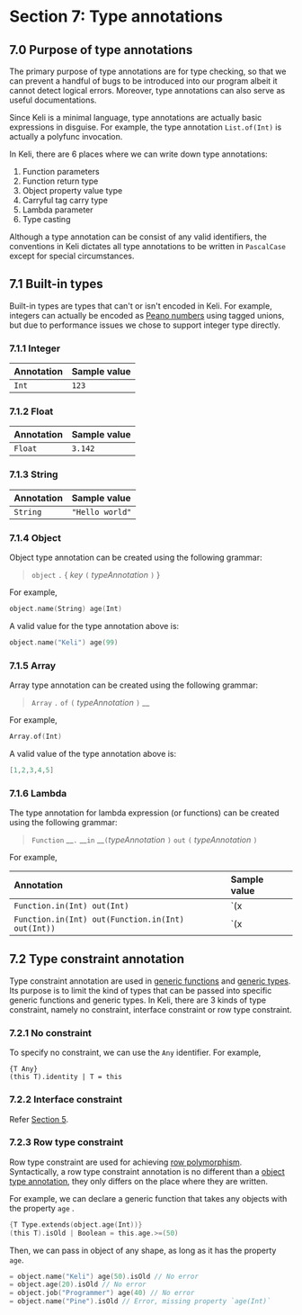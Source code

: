 # Section 7: Type annotations

## 7.0 Purpose of type annotations

The primary purpose of type annotations are for type checking, so that we can prevent a handful of bugs to be introduced into our program albeit it cannot detect logical errors. Moreover, type annotations can also serve as useful documentations.

Since Keli is a minimal language, type annotations are actually basic expressions in disguise. For example, the type annotation `List.of(Int)` is actually a polyfunc invocation.

In Keli, there are 6 places where we can write down type annotations:

1. Function parameters
2. Function return type
3. Object property value type
4. Carryful tag carry type
5. Lambda parameter
6. Type casting

Although a type annotation can be consist of any valid identifiers, the conventions in Keli dictates all type annotations to be written in `PascalCase` except for special circumstances.

## 7.1 Built-in types

Built-in types are types that can't or isn't encoded in Keli. For example, integers can actually be encoded as [Peano numbers](https://wiki.haskell.org/Peano_numbers) using tagged unions, but due to performance issues we chose to support integer type directly.  

### 7.1.1 Integer

| Annotation | Sample value |
| :--- | :--- |
| `Int` | `123` |

### 7.1.2 Float

| Annotation | Sample value |
| :--- | :--- |
| `Float` | `3.142` |

### 7.1.3 String

| Annotation | Sample value |
| :--- | :--- |
| `String` | `"Hello world"` |

### 7.1.4 Object

Object type annotation can be created using the following grammar:

> `object` `.` { _key_ `(` _typeAnnotation_ `)` }

For example,

```c
object.name(String) age(Int)
```

A valid value for the type annotation above is:

```c
object.name("Keli") age(99)
```

### 7.1.5 Array

Array type annotation can be created using the following grammar:

> `Array` `.` `of` `(` _typeAnnotation_ `)` __

For example,

```c
Array.of(Int)
```

A valid value of the type annotation above is:

```c
[1,2,3,4,5]
```



### 7.1.6 Lambda

The type annotation for lambda expression \(or functions\) can be created using the following grammar:

> `Function` __`.` __`in` __`(`_typeAnnotation_ `)` `out` `(` _typeAnnotation_ `)`

For example,

| Annotation | Sample value |
| :--- | :--- |
| `Function.in(Int) out(Int)` | `(x | x.square)` |
| `Function.in(Int) out(Function.in(Int) out(Int))` | `(x | y | x.+(y))` |

## 7.2 Type constraint annotation

Type constraint annotation are used in [generic functions](section-5-declarations.md#5-2-4-generic-functions) and [generic types](section-5-declarations.md#5-5-type-constructor-declarations). Its purpose is to limit the kind of types that can be passed into specific generic functions and generic types. In Keli, there are 3 kinds of type constraint, namely no constraint, interface constraint or row type constraint.

### 7.2.1 No constraint

To specify no constraint, we can use the `Any` identifier. For example,

```text
{T Any}
(this T).identity | T = this
```

### 7.2.2 Interface constraint

Refer [Section 5](section-5-declarations.md#5-6-interface-declarations).

### 7.2.3 Row type constraint

Row type constraint are used for achieving [row polymorphism](https://en.wikipedia.org/wiki/Row_polymorphism). Syntactically, a row type constraint annotation is no different than a [object type annotation](section-7-built-in-types.md#7-1-4-object), they only differs on the place where they are written. 

For example, we can declare a generic function that takes any objects with the property `age` .

```c
{T Type.extends(object.age(Int))}
(this T).isOld | Boolean = this.age.>=(50)
```

Then, we can pass in object of any shape, as long as it has the property `age`.

```c
= object.name("Keli") age(50).isOld // No error
= object.age(20).isOld // No error
= object.job("Programmer") age(40) // No error
= object.name("Pine").isOld // Error, missing property `age(Int)`
```

